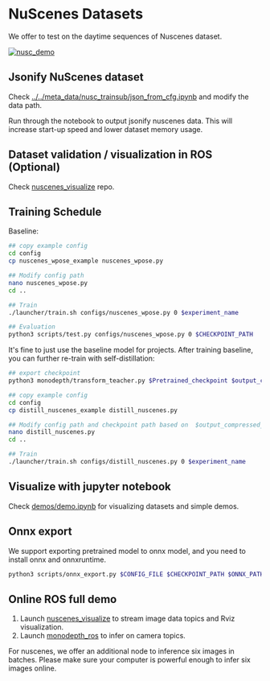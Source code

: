 # NuScenes Datasets

We offer to test on the daytime sequences of Nuscenes dataset.

[![nusc_demo](https://i0.hdslb.com/bfs/archive/3766bf39218559a23e976ff745298ae174710889.jpg@320w_200h_1c_!web-space-index-myvideo.webp)](https://www.bilibili.com/video/BV1NR4y1z7jg/?spm_id_from=333.999.0.0)

## Jsonify NuScenes dataset

Check [../../meta_data/nusc_trainsub/json_from_cfg.ipynb](../meta_data/nusc_trainsub/json_from_cfg.ipynb) and modify the data path.

Run through the notebook to output jsonify nuscenes data. This will increase start-up speed and lower dataset memory usage. 

## Dataset validation / visualization in ROS (Optional)
Check [nuscenes_visualize](https://github.com/Owen-Liuyuxuan/nuscenes_visualize) repo. 

## Training Schedule

Baseline:
```bash
## copy example config
cd config
cp nuscenes_wpose_example nuscenes_wpose.py

## Modify config path
nano nuscenes_wpose.py
cd ..

## Train
./launcher/train.sh configs/nuscenes_wpose.py 0 $experiment_name

## Evaluation
python3 scripts/test.py configs/nuscenes_wpose.py 0 $CHECKPOINT_PATH
```

It's fine to just use the baseline model for projects. After training baseline, you can further re-train with self-distillation:
```bash
## export checkpoint
python3 monodepth/transform_teacher.py $Pretrained_checkpoint $output_compressed_checkpoint

## copy example config 
cd config
cp distill_nuscenes_example distill_nuscenes.py

## Modify config path and checkpoint path based on  $output_compressed_checkpoint
nano distill_nuscenes.py
cd ..

## Train
./launcher/train.sh configs/distill_nuscenes.py 0 $experiment_name
```

## Visualize with jupyter notebook

Check [demos/demo.ipynb](../demos/demo.ipynb) for visualizing datasets and simple demos.

## Onnx export

We support exporting pretrained model to onnx model, and you need to install onnx and onnxruntime.
```bash
python3 scripts/onnx_export.py $CONFIG_FILE $CHECKPOINT_PATH $ONNX_PATH 
```

## Online ROS full demo

1. Launch [nuscenes_visualize](https://github.com/Owen-Liuyuxuan/nuscenes_visualize) to stream image data topics and Rviz visualization.
2. Launch [monodepth_ros](https://github.com/Owen-Liuyuxuan/monodepth_ros) to infer on camera topics.

For nuscenes, we offer an additional node to inference six images in batches. Please make sure your computer is powerful enough to infer six images online.